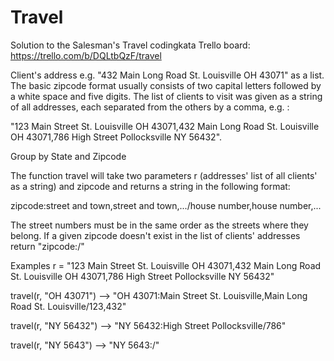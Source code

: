# Travel
Solution to the Salesman's Travel codingkata
Trello board: https://trello.com/b/DQLtbQzF/travel

Client's address e.g. "432 Main Long Road St. Louisville OH 43071" as a list.
The basic zipcode format usually consists of two capital letters followed by a white space and five digits. 
The list of clients to visit was given as a string of all addresses, each separated from the others by a comma, e.g. :

"123 Main Street St. Louisville OH 43071,432 Main Long Road St. Louisville OH 43071,786 High Street Pollocksville NY 56432".

Group by State and Zipcode

The function travel will take two parameters r 
(addresses' list of all clients' as a string) 
and zipcode and returns a string in the following format:

zipcode:street and town,street and town,.../house number,house number,...

The street numbers must be in the same order as the streets where they belong.
If a given zipcode doesn't exist in the list of clients' addresses return "zipcode:/"

Examples
r = "123 Main Street St. Louisville OH 43071,432 Main Long Road St. Louisville OH 43071,786 High Street Pollocksville NY 56432"

travel(r, "OH 43071") --> "OH 43071:Main Street St. Louisville,Main Long Road St. Louisville/123,432"

travel(r, "NY 56432") --> "NY 56432:High Street Pollocksville/786"

travel(r, "NY 5643") --> "NY 5643:/"
